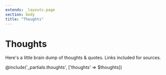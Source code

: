 ```yaml
---
extends: _layouts.page 
section: body 
title: "Thoughts"
---
```


# Thoughts

Here's a little brain dump of thoughts & quotes. Links included for sources.

@include('_partials.thoughts', ['thoughts' => $thoughts])
